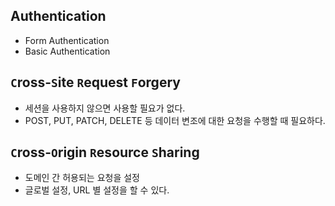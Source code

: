 ## Authentication

- Form Authentication
- Basic Authentication

## `C`ross-`S`ite `R`equest `F`orgery

- 세션을 사용하지 않으면 사용할 필요가 없다.
- POST, PUT, PATCH, DELETE 등 데이터 변조에 대한 요청을 수행할 때 필요하다.

## `C`ross-`O`rigin `R`esource `S`haring

- 도메인 간 허용되는 요청을 설정
- 글로벌 설정, URL 별 설정을 할 수 있다.